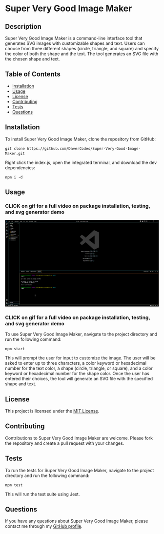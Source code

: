 # Super Very Good Image Maker

## Description
Super Very Good Image Maker is a command-line interface tool that generates SVG images with customizable shapes and text. Users can choose from three different shapes (circle, triangle, and square) and specify the color of both the shape and the text. The tool generates an SVG file with the chosen shape and text.

## Table of Contents
- [Installation](#installation)
- [Usage](#usage)
- [License](#license)
- [Contributing](#contributing)
- [Tests](#tests)
- [Questions](#questions)

## Installation
To install Super Very Good Image Maker, clone the repository from GitHub:
```
git clone https://github.com/DaverCodes/Super-Very-Good-Image-Maker.git
```
Right click the index.js, open the integrated terminal, and download the dev dependencies:

```
npm i -d
```

## Usage
### CLICK on gif for a full video on package installation, testing, and svg generator demo
[![Demo of Super Very Good Image Maker](./assets/Untitled_%20May%208%2C%202023%201_22%20AM.gif)](https://drive.google.com/file/d/1PI5swRYFjqNKTD2jA5uh2PJqyogykJGK/view?usp=sharing)
### CLICK on gif for a full video on package installation, testing, and svg generator demo


To use Super Very Good Image Maker, navigate to the project directory and run the following command:
```
npm start
```
This will prompt the user for input to customize the image. The user will be asked to enter up to three characters, a color keyword or hexadecimal number for the text color, a shape (circle, triangle, or square), and a color keyword or hexadecimal number for the shape color. Once the user has entered their choices, the tool will generate an SVG file with the specified shape and text.

## License
This project is licensed under the [MIT License](https://opensource.org/licenses/MIT).

## Contributing
Contributions to Super Very Good Image Maker are welcome. Please fork the repository and create a pull request with your changes.

## Tests
To run the tests for Super Very Good Image Maker, navigate to the project directory and run the following command:
```
npm test
```
This will run the test suite using Jest.

## Questions
If you have any questions about Super Very Good Image Maker, please contact me through my [GitHub profile](https://github.com/DaverCodes).
